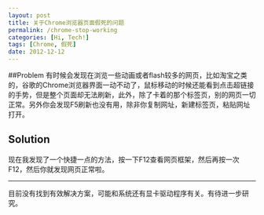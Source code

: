 ```yaml
---
layout: post
title: 关于Chrome浏览器页面假死的问题
permalink: /chrome-stop-working
categories: [Hi, Tech!]
tags: [Chrome, 假死]
date: 2012-12-12
--- 
```


##Problem 
有时候会发现在浏览一些动画或者flash较多的网页，比如淘宝之类的，谷歌的Chrome浏览器界面一动不动了，鼠标移动的时候还能看到点击超链接的手势，但是整个页面却无法刷新，此外，除了卡着的那个标签页，别的网页一切正常。另外你会发现F5刷新也没有用，除非你复制网址，新建标签页，粘贴网址打开。

## Solution
现在我发现了一个快捷一点的方法，按一下F12查看网页框架，然后再按一次F12，然后你就发现网页正常啦。

------

目前没有找到有效解决方案，可能和系统还有显卡驱动程序有关。有待进一步研究。